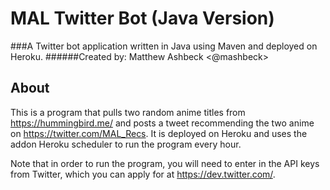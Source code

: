 # MAL Twitter Bot (Java Version)
###A Twitter bot application written in Java using Maven and deployed on Heroku.
######Created by: Matthew Ashbeck <@mashbeck>

## About
This is a program that pulls two random anime titles from https://hummingbird.me/ and posts a tweet recommending the two anime on https://twitter.com/MAL_Recs. It is deployed on Heroku and uses the addon Heroku scheduler to run the program every hour.

Note that in order to run the program, you will need to enter in the API keys from Twitter, which you can apply for at https://dev.twitter.com/.
